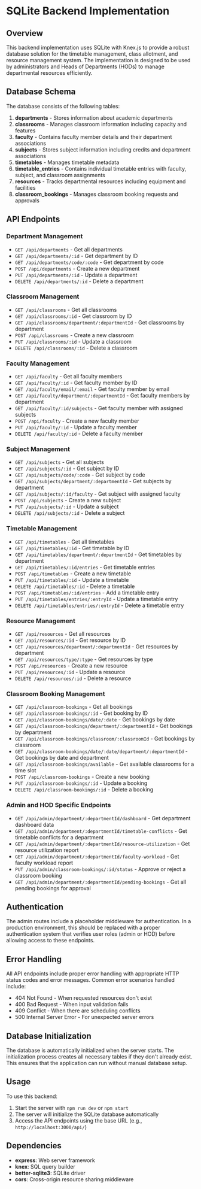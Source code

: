 # SQLite Backend Implementation

## Overview

This backend implementation uses SQLite with Knex.js to provide a robust database solution for the timetable management, class allotment, and resource management system. The implementation is designed to be used by administrators and Heads of Departments (HODs) to manage departmental resources efficiently.

## Database Schema

The database consists of the following tables:

1. **departments** - Stores information about academic departments
2. **classrooms** - Manages classroom information including capacity and features
3. **faculty** - Contains faculty member details and their department associations
4. **subjects** - Stores subject information including credits and department associations
5. **timetables** - Manages timetable metadata
6. **timetable_entries** - Contains individual timetable entries with faculty, subject, and classroom assignments
7. **resources** - Tracks departmental resources including equipment and facilities
8. **classroom_bookings** - Manages classroom booking requests and approvals

## API Endpoints

### Department Management

- `GET /api/departments` - Get all departments
- `GET /api/departments/:id` - Get department by ID
- `GET /api/departments/code/:code` - Get department by code
- `POST /api/departments` - Create a new department
- `PUT /api/departments/:id` - Update a department
- `DELETE /api/departments/:id` - Delete a department

### Classroom Management

- `GET /api/classrooms` - Get all classrooms
- `GET /api/classrooms/:id` - Get classroom by ID
- `GET /api/classrooms/department/:departmentId` - Get classrooms by department
- `POST /api/classrooms` - Create a new classroom
- `PUT /api/classrooms/:id` - Update a classroom
- `DELETE /api/classrooms/:id` - Delete a classroom

### Faculty Management

- `GET /api/faculty` - Get all faculty members
- `GET /api/faculty/:id` - Get faculty member by ID
- `GET /api/faculty/email/:email` - Get faculty member by email
- `GET /api/faculty/department/:departmentId` - Get faculty members by department
- `GET /api/faculty/:id/subjects` - Get faculty member with assigned subjects
- `POST /api/faculty` - Create a new faculty member
- `PUT /api/faculty/:id` - Update a faculty member
- `DELETE /api/faculty/:id` - Delete a faculty member

### Subject Management

- `GET /api/subjects` - Get all subjects
- `GET /api/subjects/:id` - Get subject by ID
- `GET /api/subjects/code/:code` - Get subject by code
- `GET /api/subjects/department/:departmentId` - Get subjects by department
- `GET /api/subjects/:id/faculty` - Get subject with assigned faculty
- `POST /api/subjects` - Create a new subject
- `PUT /api/subjects/:id` - Update a subject
- `DELETE /api/subjects/:id` - Delete a subject

### Timetable Management

- `GET /api/timetables` - Get all timetables
- `GET /api/timetables/:id` - Get timetable by ID
- `GET /api/timetables/department/:departmentId` - Get timetables by department
- `GET /api/timetables/:id/entries` - Get timetable entries
- `POST /api/timetables` - Create a new timetable
- `PUT /api/timetables/:id` - Update a timetable
- `DELETE /api/timetables/:id` - Delete a timetable
- `POST /api/timetables/:id/entries` - Add a timetable entry
- `PUT /api/timetables/entries/:entryId` - Update a timetable entry
- `DELETE /api/timetables/entries/:entryId` - Delete a timetable entry

### Resource Management

- `GET /api/resources` - Get all resources
- `GET /api/resources/:id` - Get resource by ID
- `GET /api/resources/department/:departmentId` - Get resources by department
- `GET /api/resources/type/:type` - Get resources by type
- `POST /api/resources` - Create a new resource
- `PUT /api/resources/:id` - Update a resource
- `DELETE /api/resources/:id` - Delete a resource

### Classroom Booking Management

- `GET /api/classroom-bookings` - Get all bookings
- `GET /api/classroom-bookings/:id` - Get booking by ID
- `GET /api/classroom-bookings/date/:date` - Get bookings by date
- `GET /api/classroom-bookings/department/:departmentId` - Get bookings by department
- `GET /api/classroom-bookings/classroom/:classroomId` - Get bookings by classroom
- `GET /api/classroom-bookings/date/:date/department/:departmentId` - Get bookings by date and department
- `GET /api/classroom-bookings/available` - Get available classrooms for a time slot
- `POST /api/classroom-bookings` - Create a new booking
- `PUT /api/classroom-bookings/:id` - Update a booking
- `DELETE /api/classroom-bookings/:id` - Delete a booking

### Admin and HOD Specific Endpoints

- `GET /api/admin/department/:departmentId/dashboard` - Get department dashboard data
- `GET /api/admin/department/:departmentId/timetable-conflicts` - Get timetable conflicts for a department
- `GET /api/admin/department/:departmentId/resource-utilization` - Get resource utilization report
- `GET /api/admin/department/:departmentId/faculty-workload` - Get faculty workload report
- `PUT /api/admin/classroom-bookings/:id/status` - Approve or reject a classroom booking
- `GET /api/admin/department/:departmentId/pending-bookings` - Get all pending bookings for approval

## Authentication

The admin routes include a placeholder middleware for authentication. In a production environment, this should be replaced with a proper authentication system that verifies user roles (admin or HOD) before allowing access to these endpoints.

## Error Handling

All API endpoints include proper error handling with appropriate HTTP status codes and error messages. Common error scenarios handled include:

- 404 Not Found - When requested resources don't exist
- 400 Bad Request - When input validation fails
- 409 Conflict - When there are scheduling conflicts
- 500 Internal Server Error - For unexpected server errors

## Database Initialization

The database is automatically initialized when the server starts. The initialization process creates all necessary tables if they don't already exist. This ensures that the application can run without manual database setup.

## Usage

To use this backend:

1. Start the server with `npm run dev` or `npm start`
2. The server will initialize the SQLite database automatically
3. Access the API endpoints using the base URL (e.g., `http://localhost:3000/api/`)

## Dependencies

- **express**: Web server framework
- **knex**: SQL query builder
- **better-sqlite3**: SQLite driver
- **cors**: Cross-origin resource sharing middleware